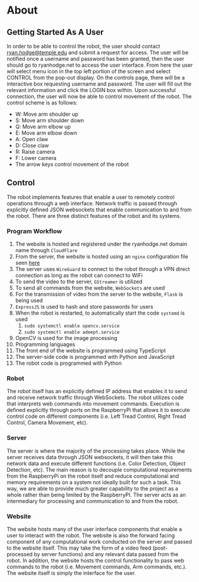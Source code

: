 # About
## Getting Started As A User
In order to be able to control the robot, the user should contact ryan.hodge@temple.edu and submit a request for access. The user will be notified once a username and password has been granted, then the user should go to ryanhodge.net to access the user interface. From here the user will select menu icon in the top left portion of the screen and select CONTROL from the pop-out display. On the controls page, there will be a interactive box requesting username and password. The user will fill out the relevant information and click the LOGIN box within. Upon successful connection, the user will now be able to control movement of the robot.
The control scheme is as follows:
- W: Move arm shoulder up
- S: Move arm shoulder down
- Q: Move arm elbow up
- E: Move arm elbow down
- A: Open claw
- D: Close claw
- R: Raise camera
- F: Lower camera
- The arrow keys control movement of the robot

## Control
The robot implements features that enable a user to remotely control operations through a web interface. Network traffic is passed through explicitly defined JSON websockets that enable communication to and from the robot. There are three distinct features of the robot and its systems.

### Program Workflow
1. The website is hosted and registered under the ryanhodge.net domain name through `CloudFlare`
2. From the server, the website is hosted using an `nginx` configuration file seen [here](../nginx-config.txt)
3. The server uses `WireGuard` to connect to the robot through a VPN direct connection as long as the robot can connect to WiFi
4. To send the video to the server, `GStreamer` is utilized
5. To send all commands from the website, `WebSockets` are used
6. For the transmission of video from the server to the website, `Flask` is being used
7. `ExpressJS` is used to hash and store passwords for users
8. When the robot is restarted, to automatically start the code `systemd` is used
   1. `sudo systemctl enable opencv.service`
   2. `sudo systemctl enable adeept.service`
9. OpenCV is used for the image processing
10. Programming languages
   1.  The front end of the website is programmed using TypeScript
   2.  The server-side code is programmed with Python and JavaScript
   3.  The robot code is programmed with Python

### Robot
The robot itself has an explicitly defined IP address that enables it to send and receive network traffic through WebSockets. The robot utilizes code that interprets web commands into movement commands. Execution is defined explicitly through ports on the RaspberryPi that allows it to execute control code on different components (i.e. Left Tread Control, Right Tread Control, Camera Movement, etc). 

### Server
The server is where the majority of the processing takes place. While the server receives data through JSON websockets, it will then take this network data and execute different functions (i.e. Color Detection, Object Detection, etc). The main reason is to decouple computational requirements from the RaspberryPi on the robot itself and reduce computational and memory requirements on a system not ideally built for such a task. This way, we are able to provide much greater capability to the project as a whole rather than being limited by the RaspberryPI. The server acts as an intermediary for processing and communication to and from the robot. 

### Website
The website hosts many of the user interface components that enable a user to interact with the robot. The website is also the forward facing component of any computational work conducted on the server and passed to the website itself. This may take the form of a video feed (post-processed by server functions) and any relevant data passed from the robot. In addition, the website hosts the control functionality to pass web commands to the robot (i.e. Movement commands, Arm commands, etc.). The website itself is simply the interface for the user. 
